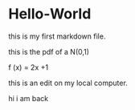 # Hello-World

this is my first markdown file. 

this is the pdf of a N(0,1) 

f (x) = 2x +1 

this is an edit on my local computer. 

hi i am back 
